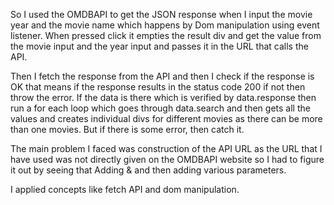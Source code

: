So I used the OMDBAPI to get the JSON response when I input the movie year and the movie name which happens by Dom manipulation using event listener.
When pressed click it empties the result div and get the value from the movie input and the year input and passes it in the URL that calls the API.


Then I fetch the response from the API and then I check if the response is OK that means if the response results in the status code 200 if not then throw the error.
If the data is there which is verified by data.response then run a for each loop which goes through data.search and then gets all the values and creates individual divs for different movies as there can be more than one movies.
But if there is some error, then catch it.

The main problem I faced was construction of the API URL as the URL that I have used was not directly given on the OMDBAPI website so I had to figure it out by seeing that
Adding & and then adding various parameters.

I applied concepts like fetch API and dom manipulation.
